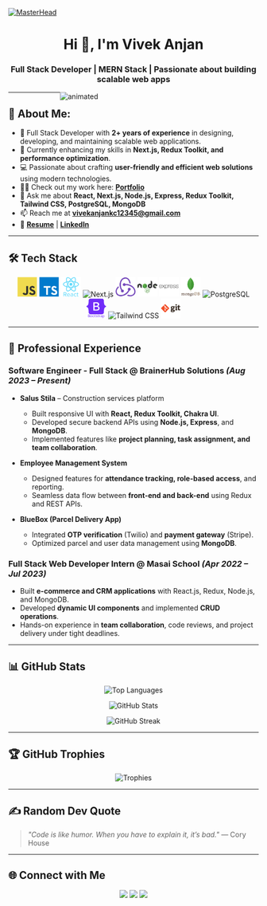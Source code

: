 [![MasterHead](https://previews.123rf.com/images/spaintervfx/spaintervfx2112/spaintervfx211200009/178651505-circuit-board-futuristic-server-code-processing-orange-green-blue-technology-background-with-bokeh-3.jpg)](https://vivekanjankc12345.github.io)

<h1 align="center">Hi 👋, I'm Vivek Anjan</h1>
<h3 align="center">Full Stack Developer | MERN Stack | Passionate about building scalable web apps</h3>

<img width="400" align="right" src="https://tse4.mm.bing.net/th?id=OIP.wSVcU_BayQoalkjl44g4YAHaE1&pid=Api&P=0" alt="animated"/>

---

## 💫 About Me:
- 🚀 Full Stack Developer with **2+ years of experience** in designing, developing, and maintaining scalable web applications.  
- 🌱 Currently enhancing my skills in **Next.js, Redux Toolkit, and performance optimization**.  
- 💻 Passionate about crafting **user-friendly and efficient web solutions** using modern technologies.  
- 👨‍💻 Check out my work here: [**Portfolio**](https://vivek-anjan-portfolio-bzwh.vercel.app/)  
- 💬 Ask me about **React, Next.js, Node.js, Express, Redux Toolkit, Tailwind CSS, PostgreSQL, MongoDB**  
- 📫 Reach me at **vivekanjankc12345@gmail.com**  
- 📄 [**Resume**](https://drive.google.com/file/d/1CyRuQdidN7BfpJdrOjFp1PuSo3cB06Lf/view?usp=sharing) | [**LinkedIn**](https://www.linkedin.com/in/vivek-anjan-1b625a170/)

---

## 🛠 Tech Stack

<p align="center">
  <img src="https://raw.githubusercontent.com/devicons/devicon/master/icons/javascript/javascript-original.svg" alt="JavaScript" width="40" height="40"/> 
  <img src="https://raw.githubusercontent.com/devicons/devicon/master/icons/typescript/typescript-original.svg" alt="TypeScript" width="40" height="40"/>
  <img src="https://raw.githubusercontent.com/devicons/devicon/master/icons/react/react-original-wordmark.svg" alt="React" width="40" height="40"/> 
  <img src="https://cdn.worldvectorlogo.com/logos/nextjs-2.svg" alt="Next.js" width="40" height="40"/>
  <img src="https://raw.githubusercontent.com/devicons/devicon/master/icons/redux/redux-original.svg" alt="Redux Toolkit" width="40" height="40"/>
  <img src="https://raw.githubusercontent.com/devicons/devicon/master/icons/nodejs/nodejs-original-wordmark.svg" alt="Node.js" width="40" height="40"/>
  <img src="https://raw.githubusercontent.com/devicons/devicon/master/icons/express/express-original-wordmark.svg" alt="Express.js" width="40" height="40"/>
  <img src="https://raw.githubusercontent.com/devicons/devicon/master/icons/mongodb/mongodb-original-wordmark.svg" alt="MongoDB" width="40" height="40"/> 
  <img src="https://www.vectorlogo.zone/logos/postgresql/postgresql-icon.svg" alt="PostgreSQL" width="40" height="40"/>
  <img src="https://raw.githubusercontent.com/devicons/devicon/master/icons/bootstrap/bootstrap-plain-wordmark.svg" alt="Bootstrap" width="40" height="40"/>
  <img src="https://www.vectorlogo.zone/logos/tailwindcss/tailwindcss-icon.svg" alt="Tailwind CSS" width="40" height="40"/>
  <img src="https://raw.githubusercontent.com/devicons/devicon/master/icons/git/git-original-wordmark.svg" alt="Git" width="40" height="40"/>
</p>

---

## 💼 Professional Experience

### **Software Engineer - Full Stack @ BrainerHub Solutions** *(Aug 2023 – Present)*
- **Salus Stila** – Construction services platform  
  - Built responsive UI with **React, Redux Toolkit, Chakra UI**.  
  - Developed secure backend APIs using **Node.js, Express**, and **MongoDB**.  
  - Implemented features like **project planning, task assignment, and team collaboration**.

- **Employee Management System**  
  - Designed features for **attendance tracking, role-based access**, and reporting.  
  - Seamless data flow between **front-end and back-end** using Redux and REST APIs.

- **BlueBox (Parcel Delivery App)**  
  - Integrated **OTP verification** (Twilio) and **payment gateway** (Stripe).  
  - Optimized parcel and user data management using **MongoDB**.

### **Full Stack Web Developer Intern @ Masai School** *(Apr 2022 – Jul 2023)*
- Built **e-commerce and CRM applications** with React.js, Redux, Node.js, and MongoDB.  
- Developed **dynamic UI components** and implemented **CRUD operations**.  
- Hands-on experience in **team collaboration**, code reviews, and project delivery under tight deadlines.

---

## 📊 GitHub Stats

<p align="center">
  <img src="https://github-readme-stats.vercel.app/api/top-langs?username=vivekanjankc12345&show_icons=true&locale=en&layout=compact" alt="Top Languages" />
</p>

<p align="center">
  <img src="https://github-readme-stats.vercel.app/api?username=vivekanjankc12345&show_icons=true&locale=en" alt="GitHub Stats" />
</p>

<p align="center">
  <img src="https://github-readme-streak-stats.herokuapp.com/?user=vivekanjankc12345" alt="GitHub Streak" />
</p>

---

## 🏆 GitHub Trophies
<p align="center">
  <img src="https://github-profile-trophy.vercel.app/?username=vivekanjankc12345" alt="Trophies" />
</p>

---

## ✍️ Random Dev Quote
> *"Code is like humor. When you have to explain it, it’s bad."* — Cory House

---

## 🌐 Connect with Me
<p align="center">
  <a href="https://www.linkedin.com/in/vivek-anjan-1b625a170/" target="_blank"><img src="https://img.icons8.com/color/48/000000/linkedin.png"/></a>
  <a href="mailto:vivekanjankc12345@gmail.com"><img src="https://img.icons8.com/color/48/000000/gmail-new.png"/></a>
  <a href="https://vivekanjankc12345.github.io/" target="_blank"><img src="https://img.icons8.com/color/48/000000/domain.png"/></a>
</p>

